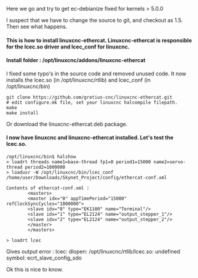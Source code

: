 Here we go and try to get ec-debianize fixed for kernels > 5.0.0

I suspect that we have to change the source to git, and checkout as 1.5.
Then see what happens.




#### This is how to install linuxcnc-ethercat. Linuxcnc-ethercat is responsible for the lcec.so driver and lcec_conf for linuxcnc.
#### Install folder : /opt/linuxcnc/addons/linuxcnc-ethercat

I fixed some typo's in the source code and removed unused code.
It now installs the lcec.so (in /opt/linuxcnc/rtlib) and lcec_conf (in /opt/linuxcnc/bin) 

    git clone https://github.com/grotius-cnc/linuxcnc-ethercat.git
    # edit configure.mk file, set your linuxcnc halcompile filepath.
    make
    make install
    
Or download the linuxcnc-ethercat.deb package.
    
#### I now have linuxcnc and linuxcnc-ethercat installed. Let's test the lcec.so.

    /opt/linuxcnc/bin$ halshow
    > loadrt threads name1=base-thread fp1=0 period1=15000 name2=servo-thread period2=1000000
    > loadusr -W /opt/linuxcnc/bin/lcec_conf /home/user/Downloads/Skynet_Project/config/ethercat-conf.xml
    
    Contents of ethercat-conf.xml :
            <masters>
            <master idx="0" appTimePeriod="15000" refClockSyncCycles="1000000">
            <slave idx="0" type="EK1100" name="Terminal"/>
            <slave idx="1" type="EL2124" name="output_stepper_1"/>
            <slave idx="2" type="EL2124" name="output_stepper_2"/>
            </master>
            </masters>

    > loadrt lcec
    
  
  Gives output error : lcec: dlopen: /opt/linuxcnc/rtlib/lcec.so: undefined symbol: ecrt_slave_config_sdo
  
  Ok this is nice to know.

    
    



    
    
    
    


